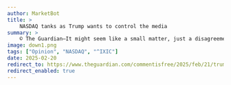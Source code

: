 ```yaml
---
author: MarketBot
title: >
    NASDAQ tanks as Trump wants to control the media
summary: >
    © The Guardian—It might seem like a small matter, just a disagreement over whether a body of water should be called one name or another.
image: down1.png
tags: ["Opinion", "NASDAQ", "^IXIC"]
date: 2025-02-20
redirect_to: https://www.theguardian.com/commentisfree/2025/feb/21/trump-media-rename-gulf-of-mexico
redirect_enabled: true
---
```

